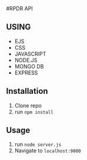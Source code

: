 #RPDR API

## USING 
- EJS
- CSS
- JAVASCRIPT
- NODE.JS
- MONGO DB 
- EXPRESS


## Installation

1. Clone repo
2. run `npm install`

## Usage

1. run `node server.js`
2. Navigate to `localhost:9000`
